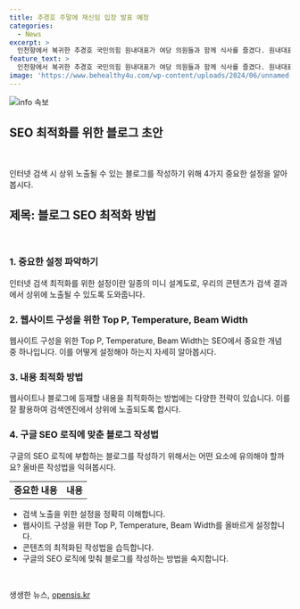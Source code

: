 ```yaml
---
title: 추경호 주말에 재신임 입장 발표 예정
categories:
  - News
excerpt: >
  인천항에서 복귀한 추경호 국민의힘 원내대표가 여당 의원들과 함께 식사를 즐겼다. 원내대표는 복귀 여부에 대해 주말에 입장을 밝힐 예정이며, 의원들의 의견을 듣고 정리한 뒤 입장을 공개할 계획이다. 복귀 이후 국회 정상화를 위한 대국민 입장 발표가 예정되어 있으며, 국회 상황에 대한 의견을 청취했을 것으로 보인다. 여야가 원구성을 마무리하고 국회가 실질적으로 가동되는 가운데, 국민의힘도 상임위 활동에 본격적으로 참여할 예정이다. 의원님 말씀을 듣고 얘기를 나눈 뒤 입장은 주말에 말씀드리도록 하겠다고 밝힌 추경호 원내대표는 당무 복귀에 대한 의견을 듣고 결정할 예정이다.
feature_text: >
  인천항에서 복귀한 추경호 국민의힘 원내대표가 여당 의원들과 함께 식사를 즐겼다. 원내대표는 복귀 여부에 대해 주말에 입장을 밝힐 예정이며, 의원들의 의견을 듣고 정리한 뒤 입장을 공개할 계획이다. 복귀 이후 국회 정상화를 위한 대국민 입장 발표가 예정되어 있으며, 국회 상황에 대한 의견을 청취했을 것으로 보인다. 여야가 원구성을 마무리하고 국회가 실질적으로 가동되는 가운데, 국민의힘도 상임위 활동에 본격적으로 참여할 예정이다. 의원님 말씀을 듣고 얘기를 나눈 뒤 입장은 주말에 말씀드리도록 하겠다고 밝힌 추경호 원내대표는 당무 복귀에 대한 의견을 듣고 결정할 예정이다.
image: 'https://www.behealthy4u.com/wp-content/uploads/2024/06/unnamed-file.png'
---
```


<p><img src="https://www.behealthy4u.com/wp-content/uploads/2024/06/unnamed-file.png" alt="info 속보" /></p>

<h2 data-ke-size="size26">SEO 최적화를 위한 블로그 초안</h2>

<p data-ke-size="size16">&nbsp;</p>

<p>인터넷 검색 시 상위 노출될 수 있는 블로그를 작성하기 위해 4가지 중요한 설정을 알아봅시다.</p>

<h2>제목: 블로그 SEO 최적화 방법</h2>

<p data-ke-size="size16">&nbsp;</p>

<h3>1. 중요한 설정 파악하기</h3>

<p>인터넷 검색 최적화를 위한 설정이란 일종의 미니 설계도로, 우리의 콘텐츠가 검색 결과에서 상위에 노출될 수 있도록 도와줍니다.</p>

<h3>2. 웹사이트 구성을 위한 Top P, Temperature, Beam Width</h3>

<p>웹사이트 구성을 위한 Top P, Temperature, Beam Width는 SEO에서 중요한 개념 중 하나입니다. 이를 어떻게 설정해야 하는지 자세히 알아봅시다.</p>

<h3>3. 내용 최적화 방법</h3>

<p>웹사이트나 블로그에 등재할 내용을 최적화하는 방법에는 다양한 전략이 있습니다. 이를 잘 활용하여 검색엔진에서 상위에 노출되도록 합시다.</p>

<h3>4. 구글 SEO 로직에 맞춘 블로그 작성법</h3>

<p>구글의 SEO 로직에 부합하는 블로그를 작성하기 위해서는 어떤 요소에 유의해야 할까요? 올바른 작성법을 익혀봅시다.</p>

<table>
    <tr>
        <td style="text-align: center; height: 17px;"><b>중요한 내용</b></td>
        <td style="text-align: center; height: 17px;"><b>내용</b></td>
    </tr>
</table>

<ul>
    <li>검색 노출을 위한 설정을 정확히 이해합니다.</li>
    <li>웹사이트 구성을 위한 Top P, Temperature, Beam Width를 올바르게 설정합니다.</li>
    <li>콘텐츠의 최적화된 작성법을 습득합니다.</li>
    <li>구글의 SEO 로직에 맞춰 블로그를 작성하는 방법을 숙지합니다.</li>
</ul>

<p data-ke-size="size16">&nbsp;</p>
생생한 뉴스, <a href="https://opensis.kr" rel="dofollow">opensis.kr</a>


